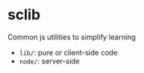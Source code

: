 # sclib

Common js utilities to simplify learning

  * `lib/`: pure or client-side code 
  * `node/`: server-side
